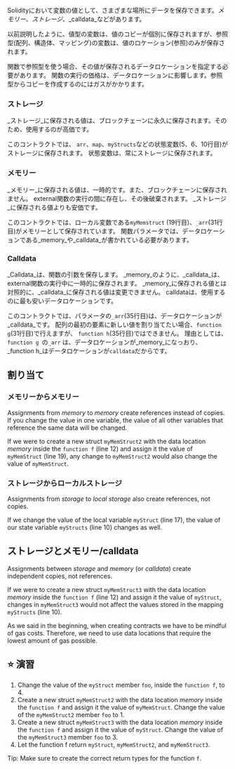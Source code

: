 Solidityにおいて変数の値として、さまざまな場所にデータを保存できます。_メモリー_、_ストレージ_、_calldata_などがあります。

以前説明したように、値型の変数は、値のコピーが個別に保存されますが、参照型(配列、構造体、マッピング)の変数は、値のロケーション(参照)のみが保存されます。

関数で参照型を使う場合、その値が保存されるデータロケーションを指定する必要があります。 関数の実行の価格は、データロケーションに影響します。参照型からコピーを作成するのにはガスがかかります。

### ストレージ

_ストレージ_に保存される値は、ブロックチェーンに永久に保存されます。そのため、使用するのが高価です。

このコントラクトでは、 `arr`、`map`、`myStructs`などの状態変数(5、6、10行目)がストレージに保存されます。 状態変数は、常にストレージに保存されます。

### メモリー

_メモリー_に保存される値は、一時的です。また、ブロックチェーンに保存されません。 external関数の実行の間に存在し、その後破棄されます。 _ストレージ_に保存される値よりも安価です。

このコントラクトでは、ローカル変数である`myMemstruct` (19行目)、`_arr`(31行目)がメモリーとして保存されています。 関数パラメータでは、データロケーションである_memory_や_calldata_が書かれている必要があります。

### Calldata

_Calldata_は、関数の引数を保存します。 _memory_のように、_calldata_は、external関数の実行中に一時的に保存されます。 _memory_に保存される値とは対照的に、_calldata_に保存される値は変更できません。 calldataは、使用するのに最も安いデータロケーションです。

このコントラクトでは、パラメータの`_arr`(35行目)は、データロケーションが_calldata_です。 配列の最初の要素に新しい値を割り当てたい場合、`function g`(31行目)で行えますが、 `function h`(35行目)ではできません。 理由としては、 `function g `の`_arr` は、データロケーションが_memory_になっおり、 _function h_はデータロケーションが`calldata`だからです。

## 割り当て

### メモリーからメモリー

Assignments from _memory_ to _memory_ create references instead of copies. If you change the value in one variable, the value of all other variables that reference the same data will be changed.

If we were to create a new struct `myMemStruct2` with the data location _memory_ inside the `function f` (line 12) and assign it the value of `myMemStruct` (line 19), any change to `myMemStruct2` would also change the value of `myMemStruct`.

### ストレージからローカルストレージ

Assignments from _storage_ to _local storage_ also create references, not copies.

If we change the value of the local variable `myStruct` (line 17), the value of our state variable `myStructs` (line 10) changes as well.

## ストレージとメモリー/calldata

Assignments between _storage_ and _memory_ (or _calldata_) create independent copies, not references.

If we were to create a new struct `myMemStruct3` with the data location _memory_ inside the `function f` (line 12) and assign it the value of `myStruct`, changes in `myMemStruct3` would not affect the values stored in the mapping `myStructs` (line 10).

As we said in the beginning, when creating contracts we have to be mindful of gas costs. Therefore, we need to use data locations that require the lowest amount of gas possible.

## ⭐️ 演習

1. Change the value of the `myStruct` member `foo`, inside the `function f`, to 4.
2. Create a new struct `myMemStruct2` with the data location _memory_ inside the `function f` and assign it the value of `myMemStruct`. Change the value of the `myMemStruct2` member `foo` to 1.
3. Create a new struct `myMemStruct3` with the data location _memory_ inside the `function f` and assign it the value of `myStruct`. Change the value of the `myMemStruct3` member `foo` to 3.
4. Let the function f return `myStruct`, `myMemStruct2`, and `myMemStruct3`.

Tip: Make sure to create the correct return types for the function `f`.